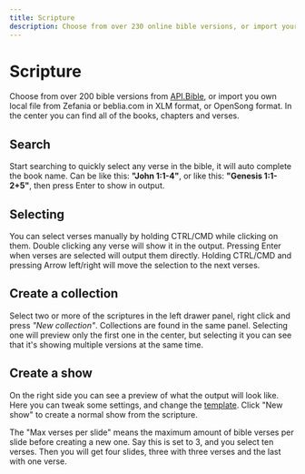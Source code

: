```yaml
---
title: Scripture
description: Choose from over 230 online bible versions, or import your own bibles.
---
```


<script>
    import Key from '../../../components/Key.svelte';
</script>

# Scripture

Choose from over 200 bible versions from [API.Bible](https://scripture.api.bible/), or import you own local file from Zefania or beblia.com in XLM format, or OpenSong format. In the center you can find all of the books, chapters and verses.

## Search

Start searching to quickly select any verse in the bible, it will auto complete the book name. Can be like this: **"John 1:1-4"**, or like this: **"Genesis 1:1-2+5"**, then press <Key>Enter</Key> to show in output.

## Selecting

You can select verses manually by holding <Key>CTRL/CMD</Key> while clicking on them. Double clicking any verse will show it in the output. Pressing <Key>Enter</Key> when verses are selected will output them directly. Holding <Key>CTRL/CMD</Key> and pressing <Key>Arrow left/right</Key> will move the selection to the next verses.

## Create a collection

Select two or more of the scriptures in the left drawer panel, right click and press _"New collection"_. Collections are found in the same panel. Selecting one will preview only the first one in the center, but selecting it you can see that it's showing multiple versions at the same time.

## Create a show

On the right side you can see a preview of what the output will look like. Here you can tweak some settings, and change the [template](./drawer#templates). Click "New show" to create a normal show from the scripture.

The "Max verses per slide" means the maximum amount of bible verses per slide before creating a new one. Say this is set to 3, and you select ten verses. Then you will get four slides, three with three verses and the last with one verse.
